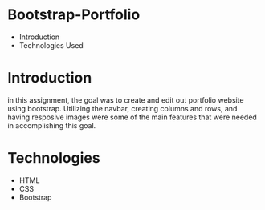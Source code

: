 # Bootstrap-Portfolio
* Introduction
* Technologies Used

# Introduction
in this assignment, the goal was to create and edit out portfolio website using bootstrap. Utilizing the navbar, creating columns and rows, and having resposive images were some of the main features that were needed in accomplishing this goal.
# Technologies
* HTML
* CSS
* Bootstrap

